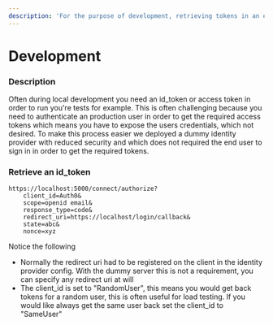 ```yaml
---
description: 'For the purpose of development, retrieving tokens in an easy way'
---
```


# Development

### Description

Often during local development you need an id\_token or access token in order to run you're tests for example. This is often challenging because you need to authenticate an production user in order to get the required access tokens which means you have to expose the users credentials, which not desired. To make this process easier we deployed a dummy identity provider with reduced security and which does not required the end user to sign in in order to get the required tokens.

### Retrieve an id\_token

```text
https://localhost:5000/connect/authorize?
    client_id=Auth0&
    scope=openid email&
    response_type=code&
    redirect_uri=https://localhost/login/callback&
    state=abc&
    nonce=xyz
```

Notice the following

* Normally the redirect uri had to be registered on the client in the identity provider config. With the dummy server this is not a requirement, you can specify any redirect uri at will
* The client\_id is set to "RandomUser", this means you would get back tokens for a random user, this is often useful for load testing. If you would like always get the same user back set the client\_id to "SameUser"

